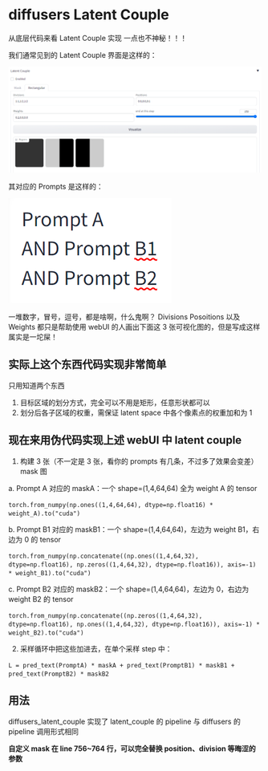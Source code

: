 # diffusers Latent Couple

从底层代码来看 Latent Couple 实现
一点也不神秘！！！

我们通常见到的 Latent Couple 界面是这样的：

![webUI](LC_webUI.PNG)

其对应的 Prompts 是这样的：

![prompts](LC_prompts.PNG)

一堆数字，冒号，逗号，都是啥啊，什么鬼啊？
Divisions Posoitions 以及 Weights 都只是帮助使用 webUI 的人画出下面这 3 张可视化图的，但是写成这样属实是一坨屎！

## 实际上这个东西代码实现非常简单
只用知道两个东西
  1. 目标区域的划分方式，完全可以不用是矩形，任意形状都可以
  2. 划分后各子区域的权重，需保证 latent space 中各个像素点的权重加和为 1

## 现在来用伪代码实现上述 webUI 中 latent couple
1. 构建 3 张（不一定是 3 张，看你的 prompts 有几条，不过多了效果会变差）mask 图
   
  a. Prompt A 对应的 maskA：一个 shape=(1,4,64,64) 全为 weight A 的 tensor

  `torch.from_numpy(np.ones((1,4,64,64), dtype=np.float16) * weight_A).to("cuda")`
  
  b. Prompt B1 对应的 maskB1：一个 shape=(1,4,64,64)，左边为 weight B1，右边为 0 的 tensor
  
  `torch.from_numpy(np.concatenate((np.ones((1,4,64,32), dtype=np.float16), np.zeros((1,4,64,32), dtype=np.float16)), axis=-1) * weight_B1).to("cuda")`
  
  c. Prompt B2 对应的 maskB2：一个 shape=(1,4,64,64)，左边为 0，右边为 weight B2 的 tensor
  
  `torch.from_numpy(np.concatenate((np.zeros((1,4,64,32), dtype=np.float16), np.ones((1,4,64,32), dtype=np.float16)), axis=-1) * weight_B2).to("cuda")`
  
2. 采样循环中把这些加进去，在单个采样 step 中：
   
  `L = pred_text(PromptA) * maskA + pred_text(PromptB1) * maskB1 + pred_text(PromptB2) * maskB2`

## 用法
diffusers_latent_couple 实现了 latent_couple 的 pipeline
与 diffusers 的 pipeline 调用形式相同

**自定义 mask 在 line 756~764 行，可以完全替换 position、division 等晦涩的参数**

